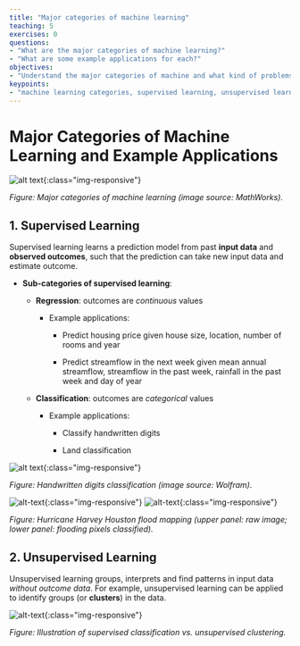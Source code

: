 ```yaml
---
title: "Major categories of machine learning"
teaching: 5
exercises: 0
questions:
- "What are the major categories of machine learning?"
- "What are some example applications for each?"
objectives:
- "Understand the major categories of machine and what kind of problems they can each solve."
keypoints:
- "machine learning categories, supervised learning, unsupervised learning, regression, classification"
---
```


# Major Categories of Machine Learning and Example Applications

![alt text](https://www.mathworks.com/content/mathworks/www/en/discovery/machine-learning/jcr:content/mainParsys3/discoverysubsection_1965078453/mainParsys/image_2128876021_cop.adapt.full.high.svg/1551847794310.svg){:class="img-responsive"}

<i>Figure: Major categories of machine learning (image source: MathWorks). </i>

## 1. Supervised Learning

Supervised learning learns a prediction model from past **input data** and **observed outcomes**, such that the prediction can take new input data and estimate outcome.

- **Sub-categories of supervised learning**:

    - **Regression**: outcomes are *continuous* values

        - Example applications:

            - Predict housing price given house size, location, number of rooms and year

            - Predict streamflow in the next week given mean annual streamflow, streamflow in the past week, rainfall in the past week and day of year

    - **Classification**: outcomes are *categorical* values

        - Example applications:

            - Classify handwritten digits

            - Land classification

![alt text](https://www.wolfram.com/mathematica/new-in-10/enhanced-image-processing/HTMLImages.en/handwritten-digits-classification/smallthumb_10.gif){:class="img-responsive"}

<i>Figure: Handwritten digits classification (image source: Wolfram).</i>

![alt-text](../assets/img/houston_flood.png "Logo Title Text 1"){:class="img-responsive"}
![alt-text](../assets/img/houston_flood_fcn.png "Logo Title Text 1"){:class="img-responsive"}

<i>Figure: Hurricane Harvey Houston flood mapping (upper panel: raw image; lower panel: flooding pixels classified).</i>

## 2. Unsupervised Learning

Unsupervised learning groups, interprets and find patterns in input data *without outcome data*. For example, unsupervised learning can be applied to identify groups (or **clusters**) in the data.

![alt-text](../assets/img/supervised_unsuper.png "Logo Title Text 1"){:class="img-responsive"}

<i>Figure: Illustration of supervised classification vs. unsupervised clustering. </i>



